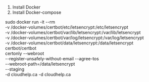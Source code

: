 1. Install Docker
2. Install Docker-compose

sudo docker run -it --rm \
-v /docker-volumes/certbot/etc/letsencrypt:/etc/letsencrypt \
-v /docker-volumes/certbot/var/lib/letsencrypt:/var/lib/letsencrypt \
-v /docker-volumes/certbot/var/log/letsencrypt:/var/log/letsencrypt \
-v /docker-volumes/certbot/data/letsencrypt:/data/letsencrypt \
certbot/certbot \
certonly --webroot \
--register-unsafely-without-email --agree-tos \
--webroot-path=/data/letsencrypt \
--staging \
-d cloudhelp.ca -d cloudhelp.ca